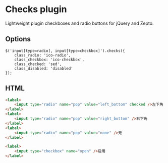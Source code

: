 # Checks plugin

Lightweight plugin checkboxes and radio buttons for jQuery and Zepto.

## Options
```
$('input[type=radio], input[type=checkbox]').checks({
	class_radio: 'ico-radio',
	class_checkbox: 'ico-checkbox',
	class_checked: 'sed',
	class_disabled: 'disabled'
});
```

## HTML
```html
<label>
	<input type="radio" name="pop" value="left_bottom" checked />左下角
</label>
<label>
	<input type="radio" name="pop" value="right_bottom" />右下角
</label>
<label>
	<input type="radio" name="pop" value="none" />无
</label>
```

```html
<label>
	<input type="checkbox" name="open" />启用
</label>
```